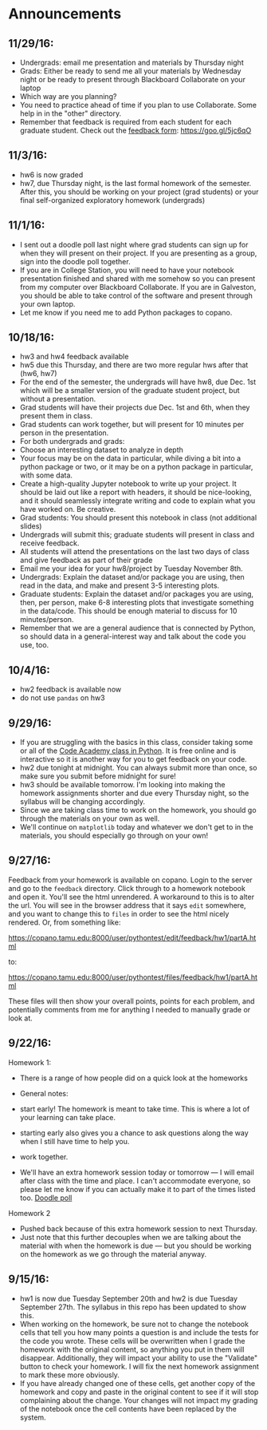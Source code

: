 # Announcements

## 11/29/16:

* Undergrads: email me presentation and materials by Thursday night
* Grads: Either be ready to send me all your materials by Wednesday night or be ready to  present through Blackboard Collaborate on your laptop
 * Which way are you planning?
 * You need to practice ahead of time if you plan to use Collaborate. Some help in in the "other" directory.
* Remember that feedback is required from each student for each graduate student. Check out the [feedback form](https://goo.gl/5jc6qO): https://goo.gl/5jc6qO

## 11/3/16:

* hw6 is now graded
* hw7, due Thursday night, is the last formal homework of the semester. After this, you should be working on your project (grad students) or your final self-organized exploratory homework (undergrads)

## 11/1/16:

* I sent out a doodle poll last night where grad students can sign up for when they will present on their project. If you are presenting as a group, sign into the doodle poll together.
* If you are in College Station, you will need to have your notebook presentation finished and shared with me somehow so you can present from my computer over Blackboard Collaborate. If you are in Galveston, you should be able to take control of the software and present through your own laptop.
* Let me know if you need me to add Python packages to copano.


## 10/18/16:

* hw3 and hw4 feedback available
* hw5 due this Thursday, and there are two more regular hws after that (hw6, hw7)
* For the end of the semester, the undergrads will have hw8, due Dec. 1st which will be a smaller version of the graduate student project, but without a presentation.
* Grad students will have their projects due Dec. 1st and 6th, when they present them in class.
 * Grad students can work together, but will present for 10 minutes per person in the presentation.
* For both undergrads and grads:
 * Choose an interesting dataset to analyze in depth
 * Your focus may be on the data in particular, while diving a bit into a python package or two, or it may be on a python package in particular, with some data.
 * Create a high-quality Jupyter notebook to write up your project. It should be laid out like a report with headers, it should be nice-looking, and it should seamlessly integrate writing and code to explain what you have worked on. Be creative.
  * Grad students: You should present this notebook in class (not additional slides)
 * Undergrads will submit this; graduate students will present in class and receive feedback.
 * All students will attend the presentations on the last two days of class and give feedback as part of their grade
 * Email me your idea for your hw8/project by Tuesday November 8th.
 * Undergrads: Explain the dataset and/or package you are using, then read in the data, and make and present 3-5 interesting plots.
 * Graduate students: Explain the dataset and/or packages you are using, then, per person, make 6-8 interesting plots that investigate something in the data/code. This should be enough material to discuss for 10 minutes/person.
 * Remember that we are a general audience that is connected by Python, so should data in a general-interest way and talk about the code you use, too.


## 10/4/16:

* hw2 feedback is available now
* do not use `pandas` on hw3

## 9/29/16:

* If you are struggling with the basics in this class, consider taking some or all of the [Code Academy class in Python](https://www.codecademy.com/learn/learn-python). It is free online and is interactive so it is another way for you to get feedback on your code.
* hw2 due tonight at midnight. You can always submit more than once, so make sure you submit before midnight for sure!
* hw3 should be available tomorrow. I'm looking into making the homework assignments shorter and due every Thursday night, so the syllabus will be changing accordingly.
* Since we are taking class time to work on the homework, you should go through the materials on your own as well.
* We'll continue on `matplotlib` today and whatever we don't get to in the materials, you should especially go through on your own!


## 9/27/16:

Feedback from your homework is available on copano. Login to the server and go to the `feedback` directory. Click through to a homework notebook and open it. You'll see the html unrendered. A workaround to this is to alter the url. You will see in the browser address that it says `edit` somewhere, and you want to change this to `files` in order to see the html nicely rendered. Or, from something like:

https://copano.tamu.edu:8000/user/pythontest/edit/feedback/hw1/partA.html

to:

https://copano.tamu.edu:8000/user/pythontest/files/feedback/hw1/partA.html


These files will then show your overall points, points for each problem, and potentially comments from me for anything I needed to manually grade or look at.


## 9/22/16:

Homework 1:

* There is a range of how people did on a quick look at the homeworks
* General notes:

 * start early! The homework is meant to take time. This is where a lot of your learning can take place.
 * starting early also gives you a chance to ask questions along the way when I still have time to help you.
 * work together.

* We'll have an extra homework session today or tomorrow — I will email after class with the time and place. I can't accommodate everyone, so please let me know if you can actually make it to part of the times listed too. [Doodle poll]( http://doodle.com/poll/ysm6x4by9wpbu4up)


Homework 2

* Pushed back because of this extra homework session to next Thursday.
* Just note that this further decouples when we are talking about the material with when the homework is due — but you should be working on the homework as we go through the material anyway.


## 9/15/16:

* hw1 is now due Tuesday September 20th and hw2 is due Tuesday September 27th. The syllabus in this repo has been updated to show this.
* When working on the homework, be sure not to change the notebook cells that tell you how many points a question is and include the tests for the code you wrote. These cells will be overwritten when I grade the homework with the original content, so anything you put in them will disappear. Additionally, they will impact your ability to use the "Validate" button to check your homework. I will fix the next homework assignment to mark these more obviously.
* If you have already changed one of these cells, get another copy of the homework and copy and paste in the original content to see if it will stop complaining about the change. Your changes will not impact my grading of the notebook once the cell contents have been replaced by the system.
